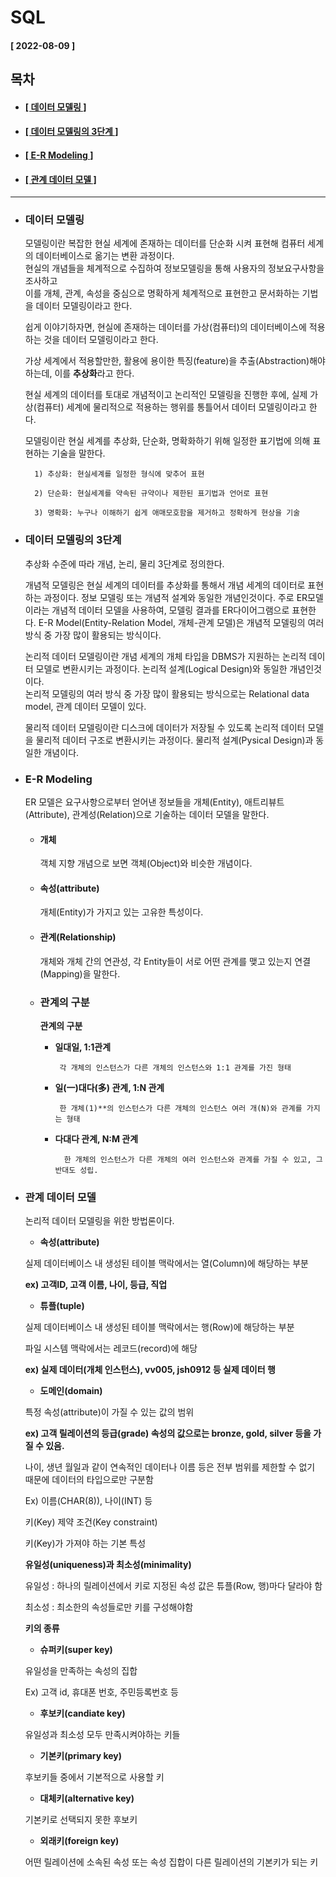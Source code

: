 # SQL  
  
  #### [ 2022-08-09 ]  
    
  ## 목차  
  * #### [[ 데이터 모델링 ]](#데이터-모델링)  
  * #### [[ 데이터 모델링의 3단계 ]](#데이터-모델링의-3단계)  
  * #### [[ E-R Modeling ]](#e-r-modeling)  
  * #### [[ 관계 데이터 모델 ]](#관계-데이터-모델)  
      
-----------------------------------------------------------------------------------------------------------------------------------------------------  
   
* ### 데이터 모델링  

  모델링이란 복잡한 현실 세계에 존재하는 데이터를 단순화 시켜 표현해 컴퓨터 세계의 데이터베이스로 옮기는 변환 과정이다.  
  현실의 개념들을 체계적으로 수집하여 정보모델링을 통해 사용자의 정보요구사항을 조사하고  
  이를 개체, 관계, 속성을 중심으로 명확하게 체계적으로 표현한고 문서화하는 기법을 데이터 모델링이라고 한다.  
    
  쉽게 이야기하자면, 현실에 존재하는 데이터를 가상(컴퓨터)의 데이터베이스에 적용하는 것을 데이터 모델링이라고 한다.  
    
  가상 세계에서 적용할만한, 활용에 용이한 특징(feature)을 추출(Abstraction)해야하는데, 이를 **추상화**라고 한다.  
  
  현실 세계의 데이터를 토대로 개념적이고 논리적인 모델링을 진행한 후에, 실제 가상(컴퓨터) 세계에 물리적으로 적용하는 행위를 통틀어서 데이터 모델링이라고 한다.  
    
  모델링이란 현실 세계를 추상화, 단순화, 명확화하기 위해 일정한 표기법에 의해 표현하는 기술을 말한다.
  ```
    1) 추상화: 현실세계를 일정한 형식에 맞추어 표현
    
    2) 단순화: 현실세계를 약속된 규약이나 제한된 표기법과 언어로 표현
     
    3) 명확화: 누구나 이해하기 쉽게 애매모호함을 제거하고 정확하게 현상을 기술
  ```
    
* ### 데이터 모델링의 3단계  
  
  추상화 수준에 따라 개념, 논리, 물리 3단계로 정의한다.
  
  개념적 모델링은 현실 세계의 데이터를 추상화를 통해서 개념 세계의 데이터로 표현하는 과정이다.
  정보 모델링 또는 개념적 설계와 동일한 개념인것이다. 주로 ER모델이라는 개념적 데이터 모델을 사용하여, 모델링 결과를 ER다이어그램으로 표현한다. 
  E-R Model(Entity-Relation Model, 개체-관계 모델)은 개념적 모델링의 여러 방식 중 가장 많이 활용되는 방식이다.
  
  논리적 데이터 모델링이란 개념 세계의 개체 타입을 DBMS가 지원하는 논리적 데이터 모델로 변환시키는 과정이다. 
  논리적 설계(Logical Design)와 동일한 개념인것이다.   
  논리적 모델링의 여러 방식 중 가장 많이 활용되는 방식으로는 Relational data model, 관계 데이터 모델이 있다.  
  
  물리적 데이터 모델링이란 디스크에 데이터가 저장될 수 있도록 논리적 데이터 모델을 물리적 데이터 구조로 변환시키는 과정이다.
  물리적 설계(Pysical Design)과 동일한 개념이다.  
  
* ### E-R Modeling  

  ER 모델은 요구사항으로부터 얻어낸 정보들을 개체(Entity), 애트리뷰트(Attribute), 관계성(Relation)으로 기술하는 데이터 모델을 말한다.  
    
    * #### 개체  

      객체 지향 개념으로 보면 객체(Object)와 비슷한 개념이다.  

    * #### 속성(attribute)  

      개체(Entity)가 가지고 있는 고유한 특성이다.  

    * #### 관계(Relationship)  

      개체와 개체 간의 연관성, 각 Entity들이 서로 어떤 관계를 맺고 있는지 연결(Mapping)을 말한다.  
      
  * ### 관계의 구분
  
    **관계의 구분**

    * **일대일, 1:1관계**

           각 개체의 인스턴스가 다른 개체의 인스턴스와 1:1 관계를 가진 형태

    * **일(一)대다(多) 관계, 1:N 관계**

           한 개체(1)**의 인스턴스가 다른 개체의 인스턴스 여러 개(N)와 관계를 가지는 형태

    * **다대다 관계, N:M 관계**

            한 개체의 인스턴스가 다른 개체의 여러 인스턴스와 관계를 가질 수 있고, 그 반대도 성립.  
              
* ### 관계 데이터 모델  
  
  논리적 데이터 모델링을 위한 방법론이다.  
    
  * **속성(attribute)**

  실제 데이터베이스 내 생성된 테이블 맥락에서는 열(Column)에 해당하는 부분

  **ex) 고객ID, 고객 이름, 나이, 등급, 직업**

  * **튜플(tuple)**

  실제 데이터베이스 내 생성된 테이블 맥락에서는 행(Row)에 해당하는 부분

  파일 시스템 맥락에서는 레코드(record)에 해당

  **ex) 실제 데이터(개체 인스턴스), vv005, jsh0912 등 실제 데이터 행**

  * **도메인(domain)**

  특정 속성(attribute)이 가질 수 있는 값의 범위

  **ex) 고객 릴레이션의 등급(grade) 속성의 값으로는 bronze, gold, silver 등을 가질 수 있음.**

  나이, 생년 월일과 같이 연속적인 데이터나 이름 등은 전부 범위를 제한할 수 없기 때문에 데이터의 타입으로만 구분함

  Ex) 이름(CHAR(8)), 나이(INT) 등

  키(Key) 제약 조건(Key constraint)

  키(Key)가 가져야 하는 기본 특성

  **유일성(uniqueness)과 최소성(minimality)**

  유일성 : 하나의 릴레이션에서 키로 지정된 속성 값은 튜플(Row, 행)마다 달라야 함

  최소성 : 최소한의 속성들로만 키를 구성해야함

  **키의 종류**

  * **슈퍼키(super key)**

  유일성을 만족하는 속성의 집합

  Ex) 고객 id, 휴대폰 번호, 주민등록번호 등

  * **후보키(candiate key)**

  유일성과 최소성 모두 만족시켜야하는 키들

  * **기본키(primary key)**

  후보키들 중에서 기본적으로 사용할 키

  * **대체키(alternative key)**

  기본키로 선택되지 못한 후보키

  * **외래키(foreign key)**

  어떤 릴레이션에 소속된 속성 또는 속성 집합이 다른 릴레이션의 기본키가 되는 키

